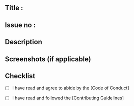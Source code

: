 ## Title :
<!--Provide a clear title for your PR in order to have a precise summary-->

## Issue no : 
<!--Mention the issue number using the '#' symbol followed by the issue number OR you may provide the link-->

## Description
<!--Provide the brief description of the changes you've made-->

## Screenshots (if applicable)
<!--![Screenshot](url-to-screenshot)-->

## Checklist
- [ ] I have read and agree to abide by the [Code of Conduct] 
- [ ] I have read and followed the [Contributing Guidelines]

